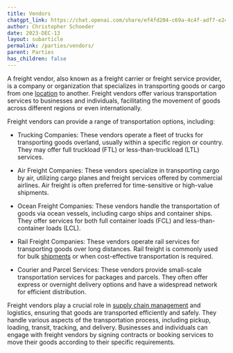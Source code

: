 ```yaml
---
title: Vendors
chatgpt_link: https://chat.openai.com/share/ef4fd204-c69a-4c4f-adf7-e245518a2f55
author: Christopher Schoeder
date: 2023-DEC-13
layout: subarticle
permalink: /parties/vendors/
parent: Parties
has_children: false
---
```


A freight vendor, also known as a freight carrier or freight service provider, is a company or organization that specializes in transporting goods or cargo from one <a href="/locations/">location</a> to another. Freight vendors offer various transportation services to businesses and individuals, facilitating the movement of goods across different regions or even internationally.

Freight vendors can provide a range of transportation options, including:

- Trucking Companies: These vendors operate a fleet of trucks for transporting goods overland, usually within a specific region or country. They may offer full truckload (FTL) or less-than-truckload (LTL) services.

- Air Freight Companies: These vendors specialize in transporting cargo by air, utilizing cargo planes and freight services offered by commercial airlines. Air freight is often preferred for time-sensitive or high-value shipments.

- Ocean Freight Companies: These vendors handle the transportation of goods via ocean vessels, including cargo ships and container ships. They offer services for both full container loads (FCL) and less-than-container loads (LCL).

- Rail Freight Companies: These vendors operate rail services for transporting goods over long distances. Rail freight is commonly used for bulk <a href="/glossery/shipments">shipments</a> or when cost-effective transportation is required.

- Courier and Parcel Services: These vendors provide small-scale transportation services for packages and parcels. They often offer express or overnight delivery options and have a widespread network for efficient distribution.

Freight vendors play a crucial role in <a href="/glossery/supply-chain">supply chain management</a> and logistics, ensuring that goods are transported efficiently and safely. They handle various aspects of the transportation process, including pickup, loading, transit, tracking, and delivery. Businesses and individuals can engage with freight vendors by signing contracts or booking services to move their goods according to their specific requirements.
